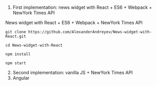 1. First implementation: news widget with React + ES6 + Webpack + NewYork Times API 

News widget with React + ES6 + Webpack + NewYork Times API

    git clone https://github.com/AlexanderAndreyev/News-widget-with-React.git

    cd News-widget-with-React

    npm install

    npm start

2. Second implementation: vanilla JS + NewYork Times API
3. Angular
